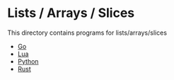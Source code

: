 # Lists / Arrays / Slices

This directory contains programs for lists/arrays/slices

* [Go](slices.go)
* [Lua](arrays.lua)
* [Python](lists.py)
* [Rust](arrays_slices.rs)
